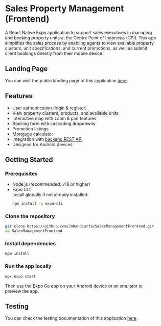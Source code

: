 # Sales Property Management (Frontend)

A React Native Expo application to support sales executives in managing and booking property units at the Centre Point of Indonesia (CPI). This app simplifies the sales process by enabling agents to view available property clusters, unit specifications, and current promotions, as well as submit client bookings directly from their mobile device.

## Landing Page

You can visit the public landing page of this application [here](http://ec2-18-139-110-33.ap-southeast-1.compute.amazonaws.com/).

## Features

- User authentication (login & register)
- View property clusters, products, and available units
- Interactive map with zoom & pan features
- Booking form with cascading dropdowns
- Promotion listings
- Mortgage calculator
- Integration with [backend REST API](https://github.com/JohanJianta/SalesManagementBackend)
- Designed for Android devices

## Getting Started

### Prerequisites

- Node.js (recommended: v18 or higher)
- Expo CLI  
  Install globally if not already installed:
  ```bash
  npm install -g expo-cli
  ```

### Clone the repository

```bash
git clone https://github.com/JohanJianta/SalesManagementFrontend.git
cd SalesManagementFrontend
```

### Install dependencies

```bash
npm install
```

### Run the app locally

```bash
npx expo start
```

Then use the Expo Go app on your Android device or an emulator to preview the app.

## Testing

You can check the testing documentation of this application [here](https://github.com/JohanJianta/SalesManagementFrontend/tree/master/__tests__).
